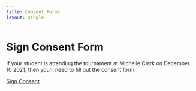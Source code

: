 ```yaml
---
title: Consent Forms
layout: single
---
```


# Sign Consent Form

If your student is attending the tournament at Michelle Clark on December 10 2021, then you'll need to fill out the consent form.


[Sign Consent](https://registration.firstillinoisrobotics.org/Consent.aspx?ConsentGUID=0&TeamID=14437)
